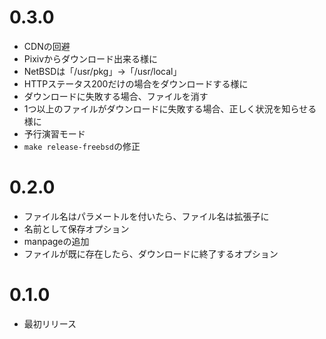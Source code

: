 # 0.3.0
* CDNの回避
* Pixivからダウンロード出来る様に
* NetBSDは「/usr/pkg」→「/usr/local」
* HTTPステータス200だけの場合をダウンロードする様に
* ダウンロードに失敗する場合、ファイルを消す
* 1つ以上のファイルがダウンロードに失敗する場合、正しく状況を知らせる様に
* 予行演習モード
* `make release-freebsd`の修正

# 0.2.0
* ファイル名はパラメートルを付いたら、ファイル名は拡張子に
* 名前として保存オプション
* manpageの追加
* ファイルが既に存在したら、ダウンロードに終了するオプション

# 0.1.0
* 最初リリース
